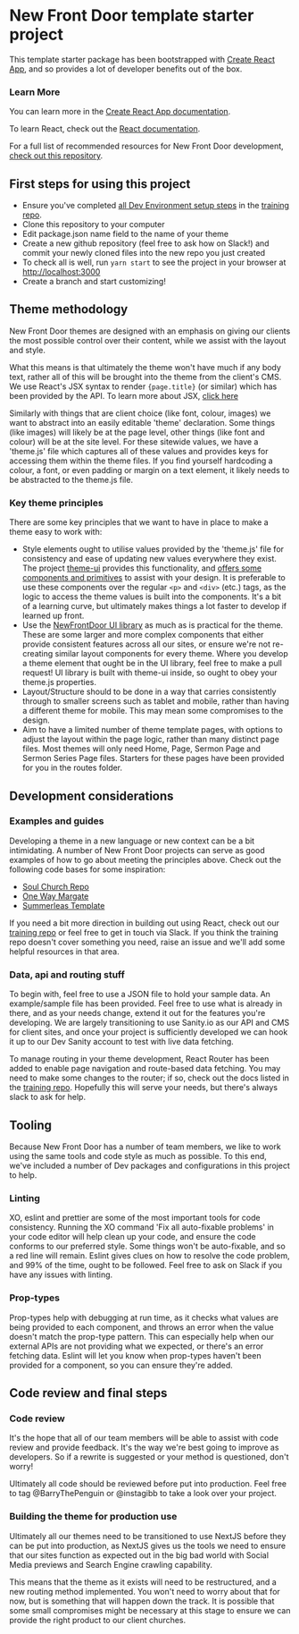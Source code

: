 # New Front Door template starter project

This template starter package has been bootstrapped with [Create React App](https://github.com/facebook/create-react-app), and so provides a lot of developer benefits out of the box.

### Learn More

You can learn more in the [Create React App documentation](https://facebook.github.io/create-react-app/docs/getting-started).

To learn React, check out the [React documentation](https://reactjs.org/).

For a full list of recommended resources for New Front Door development, [check out this repository](https://github.com/Vision100IT/NFD-training).

## First steps for using this project
- Ensure you've completed [all Dev Environment setup steps](https://github.com/Vision100IT/NFD-training) in the [training repo](https://github.com/Vision100IT/NFD-training).
- Clone this repository to your computer
- Edit package.json name field to the name of your theme
- Create a new github repository (feel free to ask how on Slack!) and commit your newly cloned files into the new repo you just created
- To check all is well, run `yarn start` to see the project in your browser at [http://localhost:3000](http://localhost:3000)
- Create a branch and start customizing!

## Theme methodology

New Front Door themes are designed with an emphasis on giving our clients the most possible control over their content, while we assist with the layout and style.

What this means is that ultimately the theme won't have much if any body text, rather all of this will be brought into the theme from the client's CMS. We use React's JSX syntax to render `{page.title}` (or similar) which has been provided by the API. To learn more about JSX, [click here](https://reactjs.org/docs/introducing-jsx.html)

Similarly with things that are client choice (like font, colour, images) we want to abstract into an easily editable 'theme' declaration. Some things (like images) will likely be at the page level, other things (like font and colour) will be at the site level. For these sitewide values, we have a 'theme.js' file which captures all of these values and provides keys for accessing them within the theme files. If you find yourself hardcoding a colour, a font, or even padding or margin on a text element, it likely needs to be abstracted to the theme.js file.

### Key theme principles
There are some key principles that we want to have in place to make a theme easy to work with:
- Style elements ought to utilise values provided by the 'theme.js' file for consistency and ease of updating new values everywhere they exist. The project [theme-ui](https://theme-ui.com/) provides this functionality, and [offers some components and primitives](https://theme-ui.com/components) to assist with your design. It is preferable to use these components over the regular `<p>` and `<div>` (etc.) tags, as the logic to access the theme values is built into the components. It's a bit of a learning curve, but ultimately makes things a lot faster to develop if learned up front.
- Use the [NewFrontDoor UI library](https://github.com/Vision100IT/ui) as much as is practical for the theme. These are some larger and more complex components that either provide consistent features across all our sites, or ensure we're not re-creating similar layout components for every theme. Where you develop a theme element that ought be in the UI library, feel free to make a pull request! UI library is built with theme-ui inside, so ought to obey your theme.js properties.
- Layout/Structure should to be done in a way that carries consistently through to smaller screens such as tablet and mobile, rather than having a different theme for mobile. This may mean some compromises to the design.
- Aim to have a limited number of theme template pages, with options to adjust the layout within the page logic, rather than many distinct page files. Most themes will only need Home, Page, Sermon Page and Sermon Series Page files. Starters for these pages have been provided for you in the routes folder.

## Development considerations

### Examples and guides
Developing a theme in a new language or new context can be a bit intimidating. A number of New Front Door projects can serve as good examples of how to go about meeting the principles above. Check out the following code bases for some inspiration:
- [Soul Church Repo](https://github.com/Vision100IT/soul-nextjs)
- [One Way Margate](https://github.com/Vision100IT/new.onewaymargate.org)
- [Summerleas Template](https://github.com/Vision100IT/summerleas-template)

If you need a bit more direction in building out using React, check out our [training repo](https://github.com/Vision100IT/NFD-training) or feel free to get in touch via Slack. If you think the training repo doesn't cover something you need, raise an issue and we'll add some helpful resources in that area.

### Data, api and routing stuff
To begin with, feel free to use a JSON file to hold your sample data. An example/sample file has been provided. Feel free to use what is already in there, and as your needs change, extend it out for the features you're developing. We are largely transitioning to use Sanity.io as our API and CMS for client sites, and once your project is sufficiently developed we can hook it up to our Dev Sanity account to test with live data fetching.

To manage routing in your theme development, React Router has been added to enable page navigation and route-based data fetching. You may need to make some changes to the router; if so, check out the docs listed in the [training repo](https://github.com/Vision100IT/NFD-training). Hopefully this will serve your needs, but there's always slack to ask for help.

## Tooling
Because New Front Door has a number of team members, we like to work using the same tools and code style as much as possible. To this end, we've included a number of Dev packages and configurations in this project to help.

### Linting
XO, eslint and prettier are some of the most important tools for code consistency. Running the XO command 'Fix all auto-fixable problems' in your code editor will help clean up your code, and ensure the code conforms to our preferred style. Some things won't be auto-fixable, and so a red line will remain. Eslint gives clues on how to resolve the code problem, and 99% of the time, ought to be followed. Feel free to ask on Slack if you have any issues with linting.

### Prop-types
Prop-types help with debugging at run time, as it checks what values are being provided to each component, and throws an error when the value doesn't match the prop-type pattern. This can especially help when our external APIs are not providing what we expected, or there's an error fetching data.
Eslint will let you know when prop-types haven't been provided for a component, so you can ensure they're added.

## Code review and final steps

### Code review
It's the hope that all of our team members will be able to assist with code review and provide feedback. It's the way we're best going to improve as developers. So if a rewrite is suggested or your method is questioned, don't worry!

Ultimately all code should be reviewed before put into production. Feel free to tag @BarryThePenguin or @instagibb to take a look over your project.

### Building the theme for production use
Ultimately all our themes need to be transitioned to use NextJS before they can be put into production, as NextJS gives us the tools we need to ensure that our sites function as expected out in the big bad world with Social Media previews and Search Engine crawling capability.

This means that the theme as it exists will need to be restructured, and a new routing method implemented. You won't need to worry about that for now, but is something that will happen down the track. It is possible that some small compromises might be necessary at this stage to ensure we can provide the right product to our client churches.